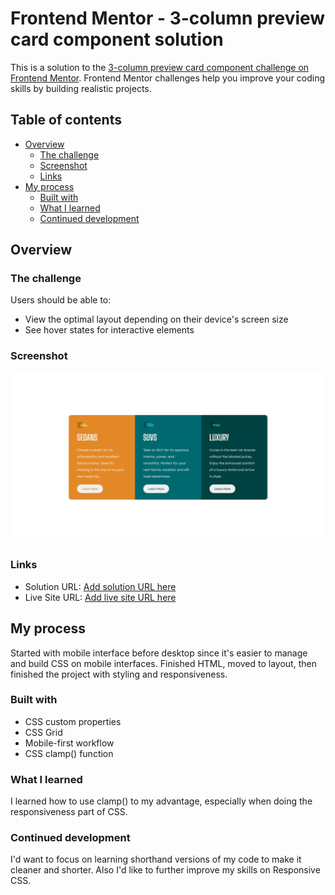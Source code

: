# Frontend Mentor - 3-column preview card component solution

This is a solution to the [3-column preview card component challenge on Frontend Mentor](https://www.frontendmentor.io/challenges/3column-preview-card-component-pH92eAR2-). Frontend Mentor challenges help you improve your coding skills by building realistic projects. 

## Table of contents

- [Overview](#overview)
  - [The challenge](#the-challenge)
  - [Screenshot](#screenshot)
  - [Links](#links)
- [My process](#my-process)
  - [Built with](#built-with)
  - [What I learned](#what-i-learned)
  - [Continued development](#continued-development)
  
## Overview

### The challenge

Users should be able to:

- View the optimal layout depending on their device's screen size
- See hover states for interactive elements

### Screenshot

![](./websitescreen.png)

### Links

- Solution URL: [Add solution URL here](https://your-solution-url.com)
- Live Site URL: [Add live site URL here](https://your-live-site-url.com)

## My process
  Started with mobile interface before desktop since it's easier to manage and build CSS on mobile interfaces. Finished HTML, moved to layout, then finished the project with styling and responsiveness.
### Built with

- CSS custom properties
- CSS Grid
- Mobile-first workflow
- CSS clamp() function

### What I learned

I learned how to use clamp() to my advantage, especially when doing the responsiveness part of CSS.

### Continued development

I'd want to focus on learning shorthand versions of my code to make it cleaner and shorter. Also I'd like to further improve my skills on Responsive CSS.